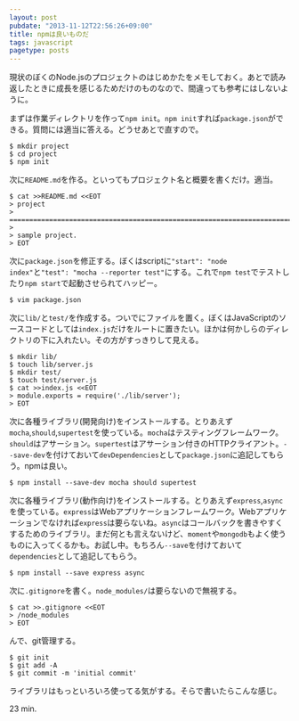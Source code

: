```yaml
---
layout: post
pubdate: "2013-11-12T22:56:26+09:00"
title: npmは良いものだ
tags: javascript
pagetype: posts
---
```

現状のぼくのNode.jsのプロジェクトのはじめかたをメモしておく。あとで読み返したときに成長を感じるためだけのものなので、間違っても参考にはしないように。

まずは作業ディレクトリを作って`npm init`。`npm init`すれば`package.json`ができる。質問には適当に答える。どうせあとで直すので。

    $ mkdir project
    $ cd project
    $ npm init

次に`README.md`を作る。といってもプロジェクト名と概要を書くだけ。適当。

    $ cat >>README.md <<EOT
    > project
    > ==============================================================================
    > 
    > sample project.
    > EOT

次に`package.json`を修正する。ぼくはscriptに`"start": "node index"`と`"test": "mocha --reporter test"`にする。これで`npm test`でテストしたり`npm start`で起動させられてハッピー。

    $ vim package.json

次に`lib/`と`test/`を作成する。ついでにファイルを置く。ぼくはJavaScriptのソースコードとしては`index.js`だけをルートに置きたい。ほかは何かしらのディレクトリの下に入れたい。その方がすっきりして見える。

    $ mkdir lib/
    $ touch lib/server.js
    $ mkdir test/
    $ touch test/server.js
    $ cat >>index.js <<EOT
    > module.exports = require('./lib/server');
    > EOT

次に各種ライブラリ(開発向け)をインストールする。とりあえず`mocha`,`should`,`supertest`を使っている。`mocha`はテスティングフレームワーク。`should`はアサーション。`supertest`はアサーション付きのHTTPクライアント。`--save-dev`を付けておいて`devDependencies`として`package.json`に追記してもらう。npmは良い。

    $ npm install --save-dev mocha should supertest

次に各種ライブラリ(動作向け)をインストールする。とりあえず`express`,`async`を使っている。`express`はWebアプリケーションフレームワーク。Webアプリケーションでなければ`express`は要らないね。`async`はコールバックを書きやすくするためのライブラリ。まだ何とも言えないけど、`moment`や`mongodb`もよく使うものに入ってくるかも。お試し中。もちろん`--save`を付けておいて`dependencies`として追記してもらう。

    $ npm install --save express async

次に`.gitignore`を書く。`node_modules/`は要らないので無視する。

    $ cat >>.gitignore <<EOT
    > /node_modules
    > EOT

んで、git管理する。

    $ git init
    $ git add -A
    $ git commit -m 'initial commit'

ライブラリはもっといろいろ使ってる気がする。そらで書いたらこんな感じ。

23 min.

